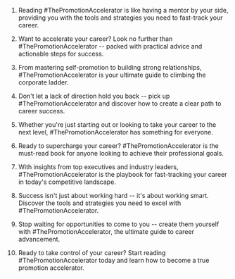 1. Reading #ThePromotionAccelerator is like having a mentor by your side, providing you with the tools and strategies you need to fast-track your career.

2. Want to accelerate your career? Look no further than #ThePromotionAccelerator -- packed with practical advice and actionable steps for success.

3. From mastering self-promotion to building strong relationships, #ThePromotionAccelerator is your ultimate guide to climbing the corporate ladder.

4. Don't let a lack of direction hold you back -- pick up #ThePromotionAccelerator and discover how to create a clear path to career success.

5. Whether you're just starting out or looking to take your career to the next level, #ThePromotionAccelerator has something for everyone.

6. Ready to supercharge your career? #ThePromotionAccelerator is the must-read book for anyone looking to achieve their professional goals.

7. With insights from top executives and industry leaders, #ThePromotionAccelerator is the playbook for fast-tracking your career in today's competitive landscape.

8. Success isn't just about working hard -- it's about working smart. Discover the tools and strategies you need to excel with #ThePromotionAccelerator.

9. Stop waiting for opportunities to come to you -- create them yourself with #ThePromotionAccelerator, the ultimate guide to career advancement.

10. Ready to take control of your career? Start reading #ThePromotionAccelerator today and learn how to become a true promotion accelerator.

